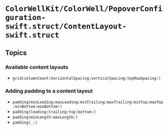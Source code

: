 # ``ColorWellKit/ColorWell/PopoverConfiguration-swift.struct/ContentLayout-swift.struct``

## Topics

### Available content layouts

- ``grid(columnCount:horizontalSpacing:verticalSpacing:topRowSpacing:)``

### Adding padding to a content layout

- ``padding(minLeading:maxLeading:minTrailing:maxTrailing:minTop:maxTop:minBottom:maxBottom:)``
- ``padding(leading:trailing:top:bottom:)``
- ``padding(minLength:maxLength:)``
- ``padding(_:)``
